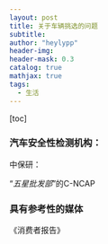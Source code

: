 ```yaml
---
layout: post
title: 关于车辆挑选的问题
subtitle:
author: "heylypp"
header-img: 
header-mask: 0.3
catalog: true
mathjax: true
tags:
  - 生活
---
```


[toc]



### 汽车安全性检测机构：

中保研：

 “*五星批发部*”的C-NCAP 

### 具有参考性的媒体

《消费者报告》